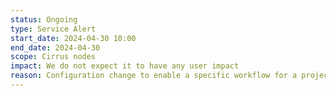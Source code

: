 ```yaml
---
status: Ongoing
type: Service Alert
start_date: 2024-04-30 10:00
end_date: 2024-04-30
scope: Cirrus nodes 
impact: We do not expect it to have any user impact 
reason: Configuration change to enable a specific workflow for a project
---
```

